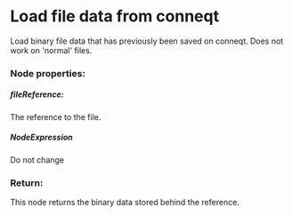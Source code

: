 # Load file data from conneqt

Load binary file data that has previously been saved on conneqt. Does not work on 'normal' files.

### Node properties:

##### fileReference:
The reference to the file.

##### NodeExpression
Do not change

### Return:
This node returns the binary data stored behind the reference.

